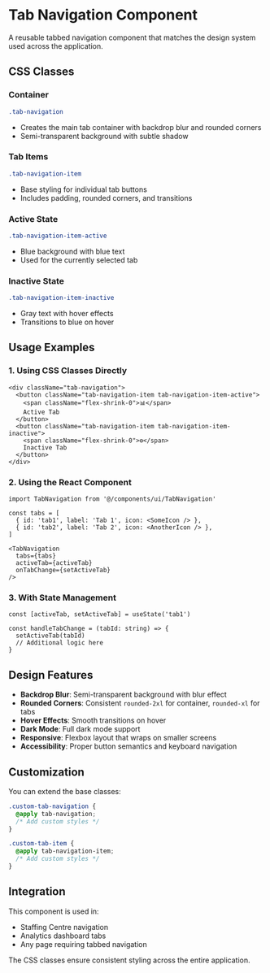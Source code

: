 # Tab Navigation Component

A reusable tabbed navigation component that matches the design system used across the application.

## CSS Classes

### Container
```css
.tab-navigation
```
- Creates the main tab container with backdrop blur and rounded corners
- Semi-transparent background with subtle shadow

### Tab Items
```css
.tab-navigation-item
```
- Base styling for individual tab buttons
- Includes padding, rounded corners, and transitions

### Active State
```css
.tab-navigation-item-active
```
- Blue background with blue text
- Used for the currently selected tab

### Inactive State
```css
.tab-navigation-item-inactive
```
- Gray text with hover effects
- Transitions to blue on hover

## Usage Examples

### 1. Using CSS Classes Directly
```tsx
<div className="tab-navigation">
  <button className="tab-navigation-item tab-navigation-item-active">
    <span className="flex-shrink-0">📊</span>
    Active Tab
  </button>
  <button className="tab-navigation-item tab-navigation-item-inactive">
    <span className="flex-shrink-0">⚙️</span>
    Inactive Tab
  </button>
</div>
```

### 2. Using the React Component
```tsx
import TabNavigation from '@/components/ui/TabNavigation'

const tabs = [
  { id: 'tab1', label: 'Tab 1', icon: <SomeIcon /> },
  { id: 'tab2', label: 'Tab 2', icon: <AnotherIcon /> },
]

<TabNavigation
  tabs={tabs}
  activeTab={activeTab}
  onTabChange={setActiveTab}
/>
```

### 3. With State Management
```tsx
const [activeTab, setActiveTab] = useState('tab1')

const handleTabChange = (tabId: string) => {
  setActiveTab(tabId)
  // Additional logic here
}
```

## Design Features

- **Backdrop Blur**: Semi-transparent background with blur effect
- **Rounded Corners**: Consistent `rounded-2xl` for container, `rounded-xl` for tabs
- **Hover Effects**: Smooth transitions on hover
- **Dark Mode**: Full dark mode support
- **Responsive**: Flexbox layout that wraps on smaller screens
- **Accessibility**: Proper button semantics and keyboard navigation

## Customization

You can extend the base classes:

```css
.custom-tab-navigation {
  @apply tab-navigation;
  /* Add custom styles */
}

.custom-tab-item {
  @apply tab-navigation-item;
  /* Add custom styles */
}
```

## Integration

This component is used in:
- Staffing Centre navigation
- Analytics dashboard tabs
- Any page requiring tabbed navigation

The CSS classes ensure consistent styling across the entire application.
